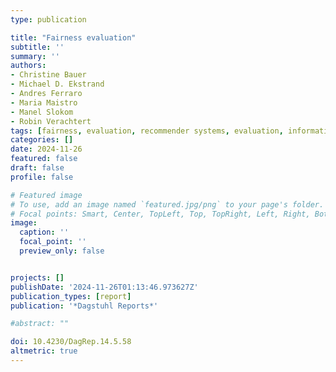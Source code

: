 ```yaml
---
type: publication

title: "Fairness evaluation"
subtitle: ''
summary: ''
authors:
- Christine Bauer
- Michael D. Ekstrand
- Andres Ferraro
- Maria Maistro
- Manel Slokom
- Robin Verachtert
tags: [fairness, evaluation, recommender systems, evaluation, information retrieval, user interaction, intelligent systems, Dagstuhl]
categories: []
date: 2024-11-26
featured: false
draft: false
profile: false

# Featured image
# To use, add an image named `featured.jpg/png` to your page's folder.
# Focal points: Smart, Center, TopLeft, Top, TopRight, Left, Right, BottomLeft, Bottom, BottomRight.
image:
  caption: ''
  focal_point: ''
  preview_only: false


projects: []
publishDate: '2024-11-26T01:13:46.973627Z'
publication_types: [report]
publication: '*Dagstuhl Reports*'

#abstract: ""

doi: 10.4230/DagRep.14.5.58
altmetric: true
---
```

